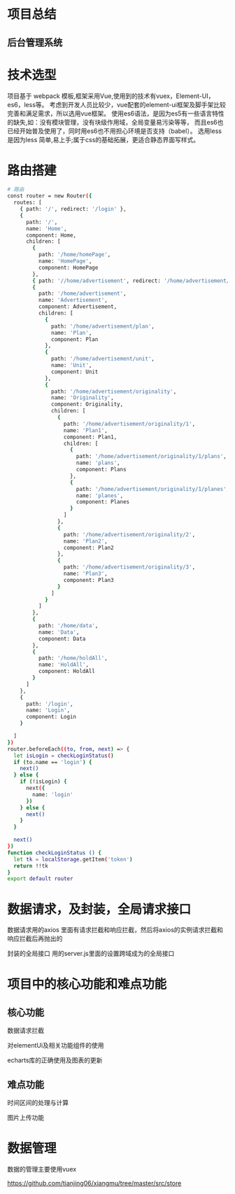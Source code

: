 # 项目总结

> 

## 后台管理系统


# 技术选型
项目基于 webpack 模板,框架采用Vue,使用到的技术有vuex，Element-UI，es6，less等。
考虑到开发人员比较少，vue配套的element-ui框架及脚手架比较完善和满足需求，所以选用vue框架。
使用es6语法，是因为es5有一些语言特性的缺失,如：没有模块管理，没有块级作用域，全局变量易污染等等，
而且es6也已经开始普及使用了，同时用es6也不用担心环境是否支持（babel）。
选用less是因为less 简单,易上手;属于css的基础拓展，更适合静态界面写样式。

# 路由搭建
``` bash
# 路由
const router = new Router({
  routes: [
    { path: '/', redirect: '/login' },
    {
      path: '/',
      name: 'Home',
      component: Home,
      children: [
        {
          path: '/home/homePage',
          name: 'HomePage',
          component: HomePage
        },
        { path: '//home/advertisement', redirect: '/home/advertisement/originality' },
        {
          path: '/home/advertisement',
          name: 'Advertisement',
          component: Advertisement,
          children: [
            {
              path: '/home/advertisement/plan',
              name: 'Plan',
              component: Plan
            },
            {
              path: '/home/advertisement/unit',
              name: 'Unit',
              component: Unit
            },
            {
              path: '/home/advertisement/originality',
              name: 'Originality',
              component: Originality,
              children: [
                {
                  path: '/home/advertisement/originality/1',
                  name: 'Plan1',
                  component: Plan1,
                  children: [
                    {
                      path: '/home/advertisement/originality/1/plans',
                      name: 'plans',
                      component: Plans
                    },
                    {
                      path: '/home/advertisement/originality/1/planes',
                      name: 'planes',
                      component: Planes
                    }
                  ]
                },
                {
                  path: '/home/advertisement/originality/2',
                  name: 'Plan2',
                  component: Plan2
                },
                {
                  path: '/home/advertisement/originality/3',
                  name: 'Plan3',
                  component: Plan3
                }
              ]
            }
          ]
        },
        {
          path: '/home/data',
          name: 'Data',
          component: Data
        },
        {
          path: '/home/holdAll',
          name: 'HoldAll',
          component: HoldAll
        }
      ]
    },
    {
      path: '/login',
      name: 'Login',
      component: Login
    }

  ]
})
router.beforeEach((to, from, next) => {
  let isLogin = checkLoginStatus()
  if (to.name == 'login') {
    next()
  } else {
    if (!isLogin) {
      next({
        name: 'login'
      })
    } else {
      next()
    }
  }

  next()
})
function checkLoginStatus () {
  let tk = localStorage.getItem('token')
  return !!tk
}
export default router
```

# 数据请求，及封装，全局请求接口

数据请求用的axios 里面有请求拦截和响应拦截，然后将axios的实例请求拦截和响应拦截后再抛出的

封装的全局接口 用的server.js里面的设置跨域成为的全局接口

# 项目中的核心功能和难点功能

## 核心功能

数据请求拦截

对elementUi及相关功能组件的使用

echarts库的正确使用及图表的更新

## 难点功能

时间区间的处理与计算

图片上传功能

# 数据管理

数据的管理主要使用vuex

https://github.com/tianjing06/xiangmu/tree/master/src/store

